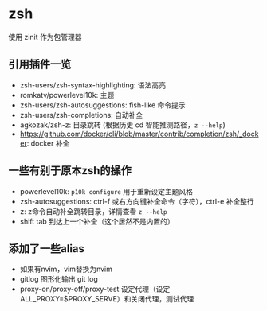 # zsh

使用 zinit 作为包管理器

## 引用插件一览

- zsh-users/zsh-syntax-highlighting: 语法高亮
- romkatv/powerlevel10k: 主题
- zsh-users/zsh-autosuggestions: fish-like 命令提示
- zsh-users/zsh-completions: 自动补全
- agkozak/zsh-z: 目录跳转 (根据历史 cd 智能推测路径，`z --help`)
- https://github.com/docker/cli/blob/master/contrib/completion/zsh/_docker: docker 补全

## 一些有别于原本zsh的操作

- powerlevel10k: `p10k configure` 用于重新设定主题风格
- zsh-autosuggestions: ctrl-f 或右方向键补全命令（字符），ctrl-e 补全整行
- z: z命令自动补全跳转目录，详情查看 `z --help`
- shift tab 到达上一个补全（这个居然不是内置的）

## 添加了一些alias

- 如果有nvim，vim替换为nvim
- gitlog 图形化输出 git log
- proxy-on/proxy-off/proxy-test 设定代理（设定ALL_PROXY=$PROXY_SERVE）和关闭代理，测试代理



